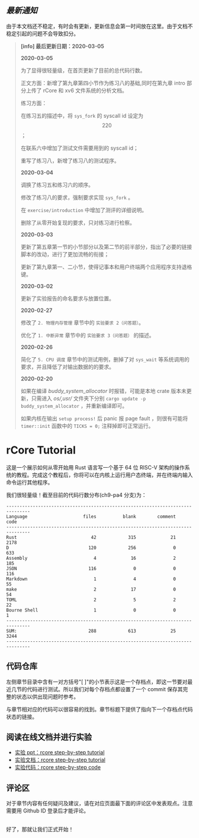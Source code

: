 ## **_最新通知_**

由于本文档还不稳定，有时会有更新，更新信息会第一时间放在这里。由于文档不稳定引起的问题不会导致扣分。

> **[info] 最后更新日期：2020-03-05**
>
> **2020-03-05**
>
> 为了显得很轻量级，在首页更新了目前的总代码行数。
>
> 正文方面：新增了第九章第四小节作为练习八的基础,同时在第九章 intro 部分上传了 rCore 和 xv6 文件系统的分析文档。
>
> 练习方面：
>
> 在练习五的描述中，将 `sys_fork` 的 syscall id 设定为 $$220$$；
>
> 在联系六中增加了测试文件需要用到的 syscall id；
>
> 重写了练习八，新增了练习八的测试程序。
>
> **2020-03-04**
>
> 调换了练习五和练习六的顺序。
>
> 修改了练习八的要求，强制要求实现 `sys_fork` 。
>
> 在 `exercise/introduction` 中增加了测评的详细说明。
>
> 删除了从零开始复现的要求，只对练习进行检察。
>
> **2020-03-03**
>
> 更新了第五章第一节的小节部分以及第二节的前半部分，指出了必要的链接脚本的改动，进行了更加流畅的衔接；
>
> 更新了第九章第一、二小节，使得记事本和用户终端两个应用程序支持退格键。
>
> **2020-03-02**
>
> 更新了实验报告的命名要求与放置位置。
>
> **2020-02-27**
>
> 修改了 `2. 物理内存管理` 章节中的 `实验要求 2（问答题）`。
>
> 优化了 `1. 中断异常` 章节中的 `实验要求 3（问答题）` 的描述。
>
> **2020-02-26**
>
> 简化了 `5. CPU 调度` 章节中的测试用例，删掉了对 `sys_wait` 等系统调用的要求，并且降低了对输出数据的的要求。
>
> **2020-02-20**
>
> 如果在编译 _buddy_system_allocator_ 时报错，可能是本地 crate 版本未更新，只需进入 _os/,usr/_ 文件夹下分别 `cargo update -p buddy_system_allocator` ，并重新编译即可。
>
> 如果内核在输出 `setup process!` 后 panic 报 page fault ，则很有可能将 `timer::init` 函数中的 `TICKS = 0;` 注释掉即可正常运行。

# rCore Tutorial

这是一个展示如何从零开始用 Rust 语言写一个基于 64 位 RISC-V 架构的操作系统的教程。完成这个教程后，你将可以在内核上运行用户态终端，并在终端内输入命令运行其他程序。

我们很轻量级！截至目前的代码行数分布(ch9-pa4 分支)为：

```
-------------------------------------------------------------------------------
Language                     files          blank        comment           code
-------------------------------------------------------------------------------
Rust                            42            315             21           2178
D                              120            256              0            633
Assembly                         4             16              2            185
JSON                           116              0              0            116
Markdown                         1              4              0             55
make                             2             17              0             54
TOML                             2              5              2             22
Bourne Shell                     1              0              0              1
-------------------------------------------------------------------------------
SUM:                           288            613             25           3244
-------------------------------------------------------------------------------
```

## 代码仓库

左侧章节目录中含有一对方括号"[ ]"的小节表示这是一个存档点，即这一节要对最近几节的代码进行测试。所以我们对每个存档点都设置了一个 commit 保存其完整的状态以供出现问题时参考。

与章节相对应的代码可以很容易的找到。章节标题下提供了指向下一个存档点代码状态的链接。

## 阅读在线文档并进行实验

- [实验 ppt：rcore step-by-step tutorial](https://rcore-os.github.io/rCore_tutorial_doc/os2atc2019/os2atc.html)
- [实验文档：rcore step-by-step tutorial](https://rcore-os.github.io/rCore_tutorial_doc/)
- [实验代码：rcore step-by-step code](https://github.com/rcore-os/rCore_tutorial/)

## 评论区

对于章节内容有任何疑问及建议，请在对应页面最下面的评论区中发表观点。注意需要用 Github ID 登录后才能评论。

##

好了，那就让我们正式开始！
